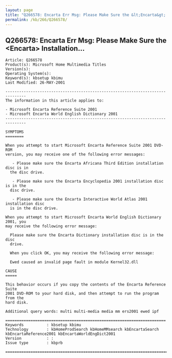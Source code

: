 ```yaml
---
layout: page
title: "Q266578: Encarta Err Msg: Please Make Sure the &lt;Encarta&gt; Installation..."
permalink: /kb/266/Q266578/
---
```


## Q266578: Encarta Err Msg: Please Make Sure the &lt;Encarta&gt; Installation...

	Article: Q266578
	Product(s): Microsoft Home Multimedia Titles
	Version(s): 
	Operating System(s): 
	Keyword(s): kbsetup kbimu
	Last Modified: 26-MAY-2001
	
	-------------------------------------------------------------------------------
	The information in this article applies to:
	
	- Microsoft Encarta Reference Suite 2001 
	- Microsoft Encarta World English Dictionary 2001 
	-------------------------------------------------------------------------------
	
	SYMPTOMS
	========
	
	When you attempt to start Microsoft Encarta Reference Suite 2001 DVD-ROM
	version, you may receive one of the following error messages:
	
	   - Please make sure the Encarta Africana Third Edition installation disc is in
	  the disc drive.
	
	   - Please make sure the Encarta Encyclopedia 2001 installation disc is in the
	  disc drive.
	
	   - Please make sure the Encarta Interactive World Atlas 2001 installation disc
	  is in the disc drive.
	
	When you attempt to start Microsoft Encarta World English Dictionary 2001, you
	may receive the following error message:
	
	  Please make sure the Encarta Dictionary installation disc is in the disc
	  drive.
	
	  When you click OK, you may receive the following error message:
	
	  Ewed caused an invalid page fault in module Kernel32.dll
	
	CAUSE
	=====
	
	This behavior occurs if you copy the contents of the Encarta Reference Suite
	2001 DVD-ROM to your hard disk, and then attempt to run the program from the
	hard disk.
	
	Additional query words: multi multi-media media mm ers2001 ewed ipf
	
	======================================================================
	Keywords          : kbsetup kbimu 
	Technology        : kbHomeProdSearch kbHomeMMsearch kbEncartaSearch kbEncartaReference2001 kbEncartaWorldEngDict2001
	Version           : :
	Issue type        : kbprb
	
	=============================================================================
	
